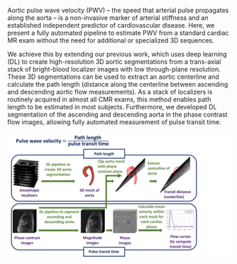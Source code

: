 Aortic pulse wave velocity (PWV) – the speed that arterial pulse propagates along the aorta – is a non-invasive marker of arterial stiffness and an established independent predictor of cardiovascular disease. Here, we present a fully automated pipeline to estimate PWV from a standard cardiac MR exam without the need for additional or specialized 3D sequences. 

We achieve this by extending our previous work, which uses deep learning (DL) to create high-resolution 3D aortic segmentations from a trans-axial stack of bright-blood localizer images with low through-plane resolution. These 3D segmentations can be used to extract an aortic centerline and calculate the path length (distance along the centerline between ascending and descending aortic flow measurements). As a stack of localizers is routinely acquired in almost all CMR exams, this method enables path length to be estimated in most subjects. Furthermore, we developed DL segmentation of the ascending and descending aorta in the phase contrast flow images, allowing fully automated measurement of pulse transit time. 

![Image description](PipelineOverview.jpg)

